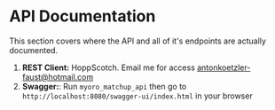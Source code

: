 # API Documentation

This section covers where the API and all of it's endpoints are actually documented.

1. **REST Client:** HoppScotch. Email me for access <antonkoetzler-faust@hotmail.com>
1. **Swagger:**: Run `myoro_matchup_api` then go to `http://localhost:8080/swagger-ui/index.html` in your browser
